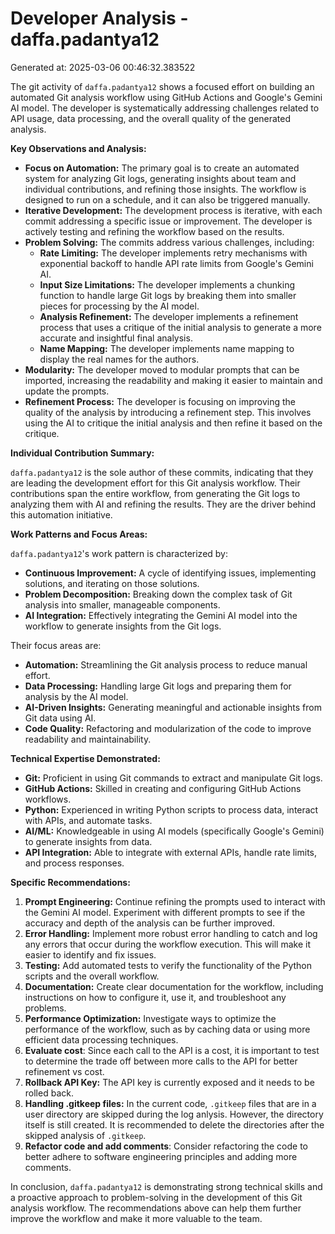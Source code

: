 # Developer Analysis - daffa.padantya12
Generated at: 2025-03-06 00:46:32.383522

The git activity of `daffa.padantya12` shows a focused effort on building an automated Git analysis workflow using GitHub Actions and Google's Gemini AI model. The developer is systematically addressing challenges related to API usage, data processing, and the overall quality of the generated analysis.

**Key Observations and Analysis:**

*   **Focus on Automation:** The primary goal is to create an automated system for analyzing Git logs, generating insights about team and individual contributions, and refining those insights. The workflow is designed to run on a schedule, and it can also be triggered manually.
*   **Iterative Development:** The development process is iterative, with each commit addressing a specific issue or improvement. The developer is actively testing and refining the workflow based on the results.
*   **Problem Solving:** The commits address various challenges, including:
    *   **Rate Limiting:** The developer implements retry mechanisms with exponential backoff to handle API rate limits from Google's Gemini AI.
    *   **Input Size Limitations:** The developer implements a chunking function to handle large Git logs by breaking them into smaller pieces for processing by the AI model.
    *   **Analysis Refinement:** The developer implements a refinement process that uses a critique of the initial analysis to generate a more accurate and insightful final analysis.
    *   **Name Mapping:** The developer implements name mapping to display the real names for the authors.
*   **Modularity:** The developer moved to modular prompts that can be imported, increasing the readability and making it easier to maintain and update the prompts.
*   **Refinement Process:** The developer is focusing on improving the quality of the analysis by introducing a refinement step. This involves using the AI to critique the initial analysis and then refine it based on the critique.

**Individual Contribution Summary:**

`daffa.padantya12` is the sole author of these commits, indicating that they are leading the development effort for this Git analysis workflow. Their contributions span the entire workflow, from generating the Git logs to analyzing them with AI and refining the results. They are the driver behind this automation initiative.

**Work Patterns and Focus Areas:**

`daffa.padantya12`'s work pattern is characterized by:

*   **Continuous Improvement:** A cycle of identifying issues, implementing solutions, and iterating on those solutions.
*   **Problem Decomposition:** Breaking down the complex task of Git analysis into smaller, manageable components.
*   **AI Integration:** Effectively integrating the Gemini AI model into the workflow to generate insights from the Git logs.

Their focus areas are:

*   **Automation:** Streamlining the Git analysis process to reduce manual effort.
*   **Data Processing:** Handling large Git logs and preparing them for analysis by the AI model.
*   **AI-Driven Insights:** Generating meaningful and actionable insights from Git data using AI.
*   **Code Quality:** Refactoring and modularization of the code to improve readability and maintainability.

**Technical Expertise Demonstrated:**

*   **Git:** Proficient in using Git commands to extract and manipulate Git logs.
*   **GitHub Actions:** Skilled in creating and configuring GitHub Actions workflows.
*   **Python:** Experienced in writing Python scripts to process data, interact with APIs, and automate tasks.
*   **AI/ML:** Knowledgeable in using AI models (specifically Google's Gemini) to generate insights from data.
*   **API Integration:** Able to integrate with external APIs, handle rate limits, and process responses.

**Specific Recommendations:**

1.  **Prompt Engineering:** Continue refining the prompts used to interact with the Gemini AI model. Experiment with different prompts to see if the accuracy and depth of the analysis can be further improved.
2.  **Error Handling:** Implement more robust error handling to catch and log any errors that occur during the workflow execution. This will make it easier to identify and fix issues.
3.  **Testing:** Add automated tests to verify the functionality of the Python scripts and the overall workflow.
4.  **Documentation:** Create clear documentation for the workflow, including instructions on how to configure it, use it, and troubleshoot any problems.
5.  **Performance Optimization:** Investigate ways to optimize the performance of the workflow, such as by caching data or using more efficient data processing techniques.
6.  **Evaluate cost**: Since each call to the API is a cost, it is important to test to determine the trade off between more calls to the API for better refinement vs cost.
7.  **Rollback API Key:** The API key is currently exposed and it needs to be rolled back.
8.  **Handling .gitkeep files:** In the current code, `.gitkeep` files that are in a user directory are skipped during the log anlysis. However, the directory itself is still created. It is recommended to delete the directories after the skipped analysis of `.gitkeep`.
9.  **Refactor code and add comments**: Consider refactoring the code to better adhere to software engineering principles and adding more comments.

In conclusion, `daffa.padantya12` is demonstrating strong technical skills and a proactive approach to problem-solving in the development of this Git analysis workflow. The recommendations above can help them further improve the workflow and make it more valuable to the team.
